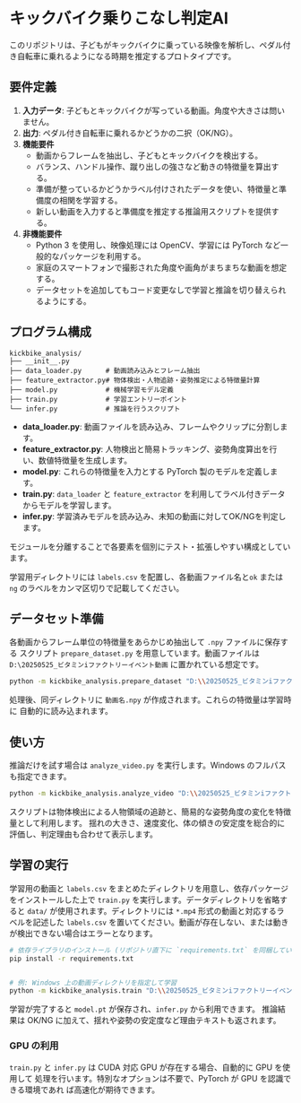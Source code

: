 # キックバイク乗りこなし判定AI

このリポジトリは、子どもがキックバイクに乗っている映像を解析し、ペダル付き自転車に乗れるようになる時期を推定するプロトタイプです。

## 要件定義

1. **入力データ**: 子どもとキックバイクが写っている動画。角度や大きさは問いません。
2. **出力**: ペダル付き自転車に乗れるかどうかの二択（OK/NG）。
3. **機能要件**
   - 動画からフレームを抽出し、子どもとキックバイクを検出する。
   - バランス、ハンドル操作、蹴り出しの強さなど動きの特徴量を算出する。
   - 準備が整っているかどうかラベル付けされたデータを使い、特徴量と準備度の相関を学習する。
   - 新しい動画を入力すると準備度を推定する推論用スクリプトを提供する。
4. **非機能要件**
   - Python 3 を使用し、映像処理には OpenCV、学習には PyTorch など一般的なパッケージを利用する。
   - 家庭のスマートフォンで撮影された角度や画角がまちまちな動画を想定する。
   - データセットを追加してもコード変更なしで学習と推論を切り替えられるようにする。

## プログラム構成

```
kickbike_analysis/
├── __init__.py
├── data_loader.py      # 動画読み込みとフレーム抽出
├── feature_extractor.py# 物体検出・人物追跡・姿勢推定による特徴量計算
├── model.py            # 機械学習モデル定義
├── train.py            # 学習エントリーポイント
└── infer.py            # 推論を行うスクリプト
```

- **data_loader.py**: 動画ファイルを読み込み、フレームやクリップに分割します。
- **feature_extractor.py**: 人物検出と簡易トラッキング、姿勢角度算出を行い、数値特徴量を生成します。
- **model.py**: これらの特徴量を入力とする PyTorch 製のモデルを定義します。
- **train.py**: `data_loader` と `feature_extractor` を利用してラベル付きデータからモデルを学習します。
- **infer.py**: 学習済みモデルを読み込み、未知の動画に対してOK/NGを判定します。

モジュールを分離することで各要素を個別にテスト・拡張しやすい構成としています。

学習用ディレクトリには `labels.csv` を配置し、各動画ファイル名と`ok` または `ng` のラベルをカンマ区切りで記載してください。

## データセット準備

各動画からフレーム単位の特徴量をあらかじめ抽出して ``.npy`` ファイルに保存する
スクリプト `prepare_dataset.py` を用意しています。動画ファイルは
`D:\20250525_ビタミンiファクトリーイベント動画` に置かれている想定です。

```bash
python -m kickbike_analysis.prepare_dataset "D:\\20250525_ビタミンiファクトリーイベント動画"
```

処理後、同ディレクトリに ``動画名.npy`` が作成されます。これらの特徴量は学習時に
自動的に読み込まれます。

## 使い方

推論だけを試す場合は `analyze_video.py` を実行します。Windows のフルパスも指定できます。

```bash
python -m kickbike_analysis.analyze_video "D:\\20250525_ビタミンiファクトリーイベント動画\\DJI_20010311100342_0003_D.MP4"
```

スクリプトは物体検出による人物領域の追跡と、簡易的な姿勢角度の変化を特徴量として利用します。
揺れの大きさ、速度変化、体の傾きの安定度を総合的に評価し、判定理由も合わせて表示します。



## 学習の実行

学習用の動画と `labels.csv` をまとめたディレクトリを用意し、依存パッケージをインストールした上で `train.py` を実行します。データディレクトリを省略すると `data/` が使用されます。ディレクトリには `*.mp4` 形式の動画と対応するラベルを記述した `labels.csv` を置いてください。動画が存在しない、または動きが検出できない場合はエラーとなります。


```bash
# 依存ライブラリのインストール (リポジトリ直下に `requirements.txt` を同梱しています)
pip install -r requirements.txt


# 例: Windows 上の動画ディレクトリを指定して学習
python -m kickbike_analysis.train "D:\\20250525_ビタミンiファクトリーイベント動画"

```

学習が完了すると `model.pt` が保存され、`infer.py` から利用できます。
推論結果は OK/NG に加えて、揺れや姿勢の安定度など理由テキストも返されます。

### GPU の利用

`train.py` と `infer.py` は CUDA 対応 GPU が存在する場合、自動的に GPU を使用して
処理を行います。特別なオプションは不要で、PyTorch が GPU を認識できる環境であれ
ば高速化が期待できます。

